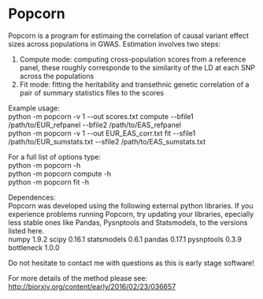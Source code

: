 Popcorn
======

Popcorn is a program for estimaing the correlation of causal variant effect
sizes across populations in GWAS. Estimation involves two steps:

1. Compute mode: computing cross-population scores from a reference panel,
these roughly corresponde to the similarity of the LD at each SNP across the populations
2. Fit mode: fitting the heritability and transethnic genetic correlation of
a pair of summary statistics files to the scores

Example usage:  
python -m popcorn -v 1 --out scores.txt compute --bfile1 /path/to/EUR_refpanel --bfile2 /path/to/EAS_refpanel  
python -m popcorn -v 1 --out EUR_EAS_corr.txt fit --sfile1 /path/to/EUR_sumstats.txt --sfile2 /path/to/EAS_sumstats.txt  

For a full list of options type:  
python -m popcorn -h  
python -m popcorn compute -h  
python -m popcorn fit -h  

Dependences:  
Popcorn was developed using the following external python libraries.
If you experience problems running Popcorn, try updating your libraries,
epecially less stable ones like Pandas, Pysnptools and Statsmodels,
to the versions listed here.  
numpy 1.9.2
scipy 0.16.1
statsmodels 0.6.1
pandas 0.17.1
pysnptools 0.3.9
bottleneck 1.0.0


Do not hesitate to contact me with questions as this is early stage software!

For more details of the method please see: http://biorxiv.org/content/early/2016/02/23/036657